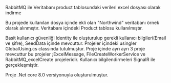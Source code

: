 RabbitMQ ile Veritabanı product tablosundaki verileri excel dosyası olarak indirme

Bu projede kullanılan dosya içinde ekli olan "Northwind" veritabanı örnek olarak alınmıştır. Veritabanı içindeki Product tablosu kullanılmıştır.

Basit kullanıcı güvenliği Identity ile oluşturulup gerekli kullanıcı bilgileri(Email ve şifre), SeedData içinde mevcuttur.
Projeler içindeki usingler GlobalUsing.cs classında tutulmuştur.
Proje içinde ayrı ayrı 3 proje mevcuttur bu projeler ;ExcelMessage, FileCreateWorkerService ve RabbitMQ_excelCreate projeleridir.
Kullanıcı bilgilendirmeleri SignalR ile gerçekleşmiştir.

Proje .Net core 8.0 versiyonuyla oluşturulmuştur.
